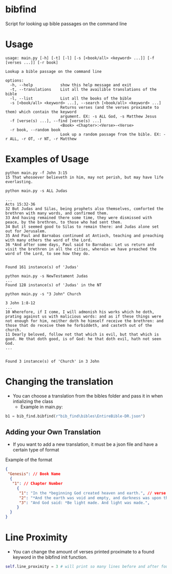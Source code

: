 # bibfind
 Script for looking up bible passages on the command line 


# Usage 
```  
usage: main.py [-h] [-t] [-l] [-s [<book/all> <keyword> ...]] [-f [verses ...]] [-r book]

Lookup a bible passage on the command line

options:
  -h, --help            show this help message and exit
  -t, --translations    List all the availible translations of the bible
  -l, --list            List all the books of the bible
  -s [<book/all> <keyword> ...], --search [<book/all> <keyword> ...]
                        Returns verses (and the verses proximate to them) which contain the keyword
                        argument. EX: -s ALL God, -s Matthew Jesus
  -f [verse(s) ...], --find [verse(s) ...]
                        <Book> <Chapter>:<Verse>-<Verse>
  -r book, --random book
                        Look up a random passage from the bible. EX: -r ALL, -r OT, -r NT, -r Matthew
```

# Examples of Usage
``` 
python main.py -f John 3:15
15 That whosoever believeth in him, may not perish, but may have life everlasting.
```

``` 
python main.py -s ALL Judas

...
Acts 15:32-36
32 But Judas and Silas, being prophets also themselves, comforted the brethren with many words, and confirmed them.
33 And having remained there some time, they were dismissed with peace, by the brethren, to those who had sent them.
34 But it seemed good to Silas to remain there: and Judas alone set out for Jerusalem.
35 And Paul and Barnabas continued at Antioch, teaching and preaching with many others the word of the Lord.
36 *And after some days, Paul said to Barnabas: Let us return and visit the brethren in all the cities, wherein we have preached the word of the Lord, to see how they do.


Found 161 instance(s) of 'Judas'
```

``` 
python main.py -s NewTestament Judas
...
Found 128 instance(s) of 'Judas' in the NT
```


``` 
python main.py -s "3 John" Church 

3 John 1:8-12
...
10 Wherefore, if I come, I will admonish his works which he doth, prating against us with malicious words: and as if these things were not enough for him, neither doth he himself receive the brethren: and those that do receive them he forbiddeth, and casteth out of the church.
11 Dearly beloved, follow not that which is evil, but that which is good. He that doth good, is of God: he that doth evil, hath not seen God.
...


Found 3 instance(s) of 'Church' in 3 John
```

# Changing the translation
- You can choose a translation from the bibles folder and pass it in when intializing the class
  - Example in main.py: 
``` python 
b1 = bib_find.bibfind(r"bib_find\bibles\EntireBible-DR.json")
 ```

 ## Adding your Own Translation 
 - If you want to add a new translation, it must be a json file and have a certain type of format
  
Example of the format 
``` json
{
 "Genesis": // Book Name
  {
   "1": // Chapter Number
     {
      "1": "In the *beginning God created heaven and earth.", // verse 
      "2": "*And the earth was void and empty, and darkness was upon the face of the deep: and   the   Spirit of God moved over the waters.",
      "3": "And God said: *Be light made. And light was made.",
     }
  }
}

```

 # Line Proximity 
 - You can change the amount of verses printed proximate to a found keyword in the bibfind init function.


``` python 
self.line_proximity = 3 # will print so many lines before and after found keyword 
```